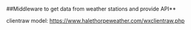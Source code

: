 ##Middleware to get data from weather stations and provide API**

clientraw model:
https://www.halethorpeweather.com/wxclientraw.php

